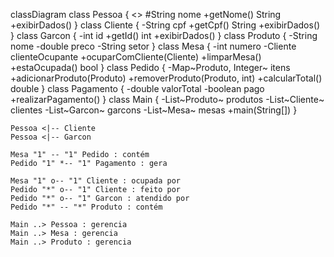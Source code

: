 classDiagram
    class Pessoa {
        <<abstract>>
        #String nome
        +getNome() String
        +exibirDados()
    }
    class Cliente {
        -String cpf
        +getCpf() String
        +exibirDados()
    }
    class Garcon {
        -int id
        +getId() int
        +exibirDados()
    }
    class Produto {
        -String nome
        -double preco
        -String setor
    }
    class Mesa {
        -int numero
        -Cliente clienteOcupante
        +ocuparComCliente(Cliente)
        +limparMesa()
        +estaOcupada() bool
    }
    class Pedido {
        -Map~Produto, Integer~ itens
        +adicionarProduto(Produto)
        +removerProduto(Produto, int)
        +calcularTotal() double
    }
    class Pagamento {
        -double valorTotal
        -boolean pago
        +realizarPagamento()
    }
    class Main {
        -List~Produto~ produtos
        -List~Cliente~ clientes
        -List~Garcon~ garcons
        -List~Mesa~ mesas
        +main(String[])
    }

    Pessoa <|-- Cliente
    Pessoa <|-- Garcon

    Mesa "1" -- "1" Pedido : contém
    Pedido "1" *-- "1" Pagamento : gera
    
    Mesa "1" o-- "1" Cliente : ocupada por
    Pedido "*" o-- "1" Cliente : feito por
    Pedido "*" o-- "1" Garcon : atendido por
    Pedido "*" -- "*" Produto : contém

    Main ..> Pessoa : gerencia
    Main ..> Mesa : gerencia
    Main ..> Produto : gerencia

